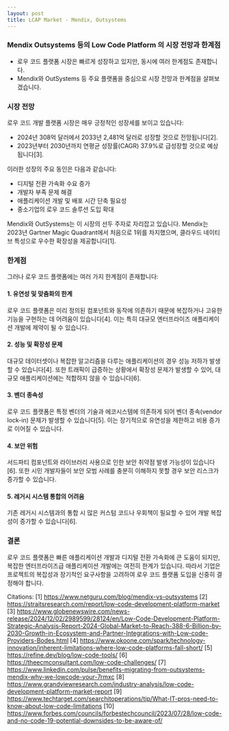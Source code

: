 ```yaml
---
layout: post
title: LCAP Market - Mendix, Outsystems
---
```


### Mendix Outsystems 등의 Low Code Platform 의 시장 전망과 한계점

- 로우 코드 플랫폼 시장은 빠르게 성장하고 있지만, 동시에 여러 한계점도 존재합니다.
- Mendix와 OutSystems 등 주요 플랫폼을 중심으로 시장 전망과 한계점을 살펴보겠습니다.

### 시장 전망

로우 코드 개발 플랫폼 시장은 매우 긍정적인 성장세를 보이고 있습니다:

- 2024년 308억 달러에서 2033년 2,481억 달러로 성장할 것으로 전망됩니다[2].
- 2023년부터 2030년까지 연평균 성장률(CAGR) 37.9%로 급성장할 것으로 예상됩니다[3].

이러한 성장의 주요 동인은 다음과 같습니다:

- 디지털 전환 가속화 수요 증가
- 개발자 부족 문제 해결
- 애플리케이션 개발 및 배포 시간 단축 필요성
- 중소기업의 로우 코드 솔루션 도입 확대

Mendix와 OutSystems는 이 시장의 선두 주자로 자리잡고 있습니다. Mendix는 2023년 Gartner Magic Quadrant에서 처음으로 1위를 차지했으며, 클라우드 네이티브 특성으로 우수한 확장성을 제공합니다[1].

### 한계점

그러나 로우 코드 플랫폼에는 여러 가지 한계점이 존재합니다:

#### 1. 유연성 및 맞춤화의 한계

로우 코드 플랫폼은 미리 정의된 컴포넌트와 동작에 의존하기 때문에 복잡하거나 고유한 기능을 구현하는 데 어려움이 있습니다[4]. 이는 특히 대규모 엔터프라이즈 애플리케이션 개발에 제약이 될 수 있습니다.

#### 2. 성능 및 확장성 문제

대규모 데이터셋이나 복잡한 알고리즘을 다루는 애플리케이션의 경우 성능 저하가 발생할 수 있습니다[4]. 또한 트래픽이 급증하는 상황에서 확장성 문제가 발생할 수 있어, 대규모 애플리케이션에는 적합하지 않을 수 있습니다[6].

#### 3. 벤더 종속성

로우 코드 플랫폼은 특정 벤더의 기술과 에코시스템에 의존하게 되어 벤더 종속(vendor lock-in) 문제가 발생할 수 있습니다[5]. 이는 장기적으로 유연성을 제한하고 비용 증가로 이어질 수 있습니다.

#### 4. 보안 위험

서드파티 컴포넌트와 라이브러리 사용으로 인한 보안 취약점 발생 가능성이 있습니다[6]. 또한 시민 개발자들이 보안 모범 사례를 충분히 이해하지 못할 경우 보안 리스크가 증가할 수 있습니다.

#### 5. 레거시 시스템 통합의 어려움

기존 레거시 시스템과의 통합 시 많은 커스텀 코드나 우회책이 필요할 수 있어 개발 복잡성이 증가할 수 있습니다[6].

### 결론

로우 코드 플랫폼은 빠른 애플리케이션 개발과 디지털 전환 가속화에 큰 도움이 되지만, 복잡한 엔터프라이즈급 애플리케이션 개발에는 여전히 한계가 있습니다. 따라서 기업은 프로젝트의 복잡성과 장기적인 요구사항을 고려하여 로우 코드 플랫폼 도입을 신중히 결정해야 합니다.

Citations:
[1] https://www.netguru.com/blog/mendix-vs-outsystems
[2] https://straitsresearch.com/report/low-code-development-platform-market
[3] https://www.globenewswire.com/news-release/2024/12/02/2989599/28124/en/Low-Code-Development-Platform-Strategic-Analysis-Report-2024-Global-Market-to-Reach-388-6-Billion-by-2030-Growth-in-Ecosystem-and-Partner-Integrations-with-Low-code-Providers-Bodes.html
[4] https://www.okoone.com/spark/technology-innovation/inherent-limitations-where-low-code-platforms-fall-short/
[5] https://refine.dev/blog/low-code-tools/
[6] https://theecmconsultant.com/low-code-challenges/
[7] https://www.linkedin.com/pulse/benefits-migrating-from-outsystems-mendix-why-we-lowcode-your-7rmxc
[8] https://www.grandviewresearch.com/industry-analysis/low-code-development-platform-market-report
[9] https://www.techtarget.com/searchitoperations/tip/What-IT-pros-need-to-know-about-low-code-limitations
[10] https://www.forbes.com/councils/forbestechcouncil/2023/07/28/low-code-and-no-code-19-potential-downsides-to-be-aware-of/